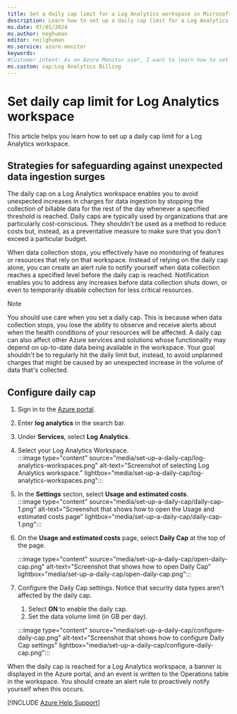 ```yaml
---
title: Set a daily cap limit for a Log Analytics workspace in Microsoft Azure
description: Learn how to set up a daily cap limit for a Log Analytics workspace to safeguard against unexpected surges in data ingestion and unexpected bill spikes.
ms.date: 07/01/2024
ms.author: neghuman
editor: neilghuman
ms.service: azure-monitor
keywords:
#Customer intent: As an Azure Monitor user, I want to learn how to set up a daily cap limit for my Log Analytics workspace, thereby safeguarding against unexpected surges in data ingestion and unexpected bill spikes.
ms.custom: sap:Log Analytics Billing
---
```

# Set daily cap limit for Log Analytics workspace

This article helps you learn how to set up a daily cap limit for a Log Analytics workspace.

## Strategies for safeguarding against unexpected data ingestion surges

The daily cap on a Log Analytics workspace enables you to avoid unexpected increases in charges for data ingestion by stopping the collection of billable data for the rest of the day whenever a specified threshold is reached. Daily caps are typically used by organizations that are particularly cost-conscious. They shouldn't be used as a method to reduce costs but, instead, as a preventative measure to make sure that you don't exceed a particular budget.

When data collection stops, you effectively have no monitoring of features or resources that rely on that workspace. Instead of relying on the daily cap alone, you can create an alert rule to notify yourself when data collection reaches a specified level before the daily cap is reached. Notification enables you to address any increases before data collection shuts down, or even to temporarily disable collection for less critical resources.

> [!NOTE]
> You should use care when you set a daily cap. This is because when data collection stops, you lose the ability to observe and receive alerts about when the health conditions of your resources will be affected. A daily cap can also affect other Azure services and solutions whose functionality may depend on up-to-date data being available in the workspace. Your goal shouldn't be to regularly hit the daily limit but, instead, to avoid unplanned charges that might be caused by an unexpected increase in the volume of data that's collected.

## Configure daily cap

1. Sign in to the [Azure portal](https://portal.azure.com). 
1. Enter **log analytics** in the search bar.
1. Under **Services**, select **Log Analytics**.
1. Select your Log Analytics Workspace.  
    :::image type="content" source="media/set-up-a-daily-cap/log-analytics-workspaces.png" alt-text="Screenshot of selecting Log Analytics workspace." lightbox="media/set-up-a-daily-cap/log-analytics-workspaces.png":::
1. In the **Settings** secton, select **Usage and estimated costs**.  
    :::image type="content" source="media/set-up-a-daily-cap/daily-cap-1.png" alt-text="Screenshot that shows how to open the Usage and estimated costs page"  lightbox="media/set-up-a-daily-cap/daily-cap-1.png":::

1. On the **Usage and estimated costs** page, select **Daily Cap** at the top of the page.

    :::image type="content" source="media/set-up-a-daily-cap/open-daily-cap.png" alt-text="Screenshot that shows how to open Daily Cap" lightbox="media/set-up-a-daily-cap/open-daily-cap.png":::
1. Configure the Daily Cap settings. Notice that security data types aren't affected by the daily cap. 

    1. Select **ON** to enable the daily cap.
    1. Set the data volume limit (in GB per day). 

    :::image type="content" source="media/set-up-a-daily-cap/configure-daily-cap.png" alt-text="Screenshot that shows how to configure Daily Cap settings" lightbox="media/set-up-a-daily-cap/configure-daily-cap.png":::

When the daily cap is reached for a Log Analytics workspace, a banner is displayed in the Azure portal, and an event is written to the Operations table in the workspace. You should create an alert rule to proactively notify yourself when this occurs.

[!INCLUDE [Azure Help Support](../../../../includes/azure-help-support.md)]
